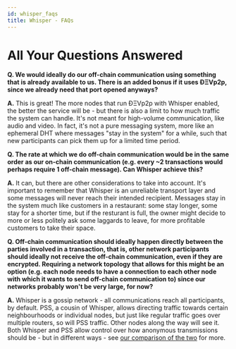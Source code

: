 ```yaml
---
id: whisper_faqs
title: Whisper - FAQs
---
```

# All Your Questions Answered

**Q. We would ideally do our off-chain communication using something that is already available to us. There is an added bonus if it uses ÐΞVp2p, since we already need that port opened anyways?**

**A.** This is great! The more nodes that run ÐΞVp2p with Whisper enabled, the better the service will be - but there is also a limit to how much traffic the system can handle. It's not meant for high-volume communication, like audio and video. In fact, it's not a pure messaging system, more like an ephemeral DHT where messages "stay in the system" for a while, such that new participants can pick them up for a limited time period.

**Q. The rate at which we do off-chain communication would be in the same order as our on-chain communication (e.g. every ~2 transactions would perhaps require 1 off-chain message). Can Whisper achieve this?**

**A.** It can, but there are other considerations to take into account. It's important to remember that Whisper is an unreliable transport layer and some messages will never reach their intended recipient. Messages stay in the system much like customers in a restaurant: some stay longer, some stay for a shorter time, but if the resturant is full, the owner might decide to more or less politely ask some laggards to leave, for more profitable customers to take their space.

**Q. Off-chain communication should ideally happen directly between the parties involved in a transaction, that is, other network participants should ideally not receive the off-chain communication, even if they are encrypted. Requiring a network topology that allows for this might be an option (e.g. each node needs to have a connection to each other node with which it wants to send off-chain communication to) since our networks probably won't be very large, for now?**

**A.** Whisper is a gossip network - all communications reach all participants, by default. PSS, a cousin of Whisper, allows directing traffic towards certain neighbourhoods or individual nodes, but just like regular traffic goes over multiple routers, so will PSS traffic. Other nodes along the way will see it. Both Whisper and PSS allow control over how anonymous transmissions should be - but in different ways - see [our comparison of the two](whisper_faqs.html) for more.